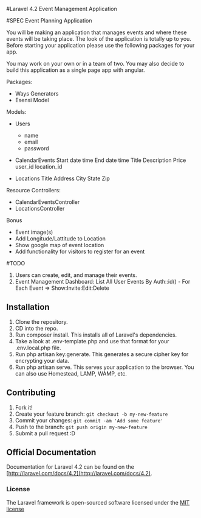 #Laravel 4.2 Event Management Application

#SPEC
Event Planning Application

You will be making an application that manages events and where these events will be taking place. The look of the application is totally up to you. Before starting your application please use the following packages for your app.

You may work on your own or in a team of two.
You may also decide to build this application as a single page app with angular.

Packages:
- Ways Generators
- Esensi Model

Models:
- Users
    - name
    - email
    - password

- CalendarEvents
    Start date time
    End date time
    Title
    Description
    Price
    user_id
    location_id

- Locations
    Title
    Address
    City
    State
    Zip

Resource Controllers:
- CalendarEventsController
- LocationsController

Bonus
- Event image(s)
- Add Longitude/Lattitude to Location
- Show google map of event location
- Add functionality for visitors to register for an event

#TODO
1. Users can create, edit, and manage their events.
2. Event Management Dashboard: List All User Events By Auth::id() - For Each Event => Show:Invite:Edit:Delete


## Installation
1. Clone the repository.
2. CD into the repo.
3. Run composer install. This installs all of Laravel's dependencies.
4. Take a look at .env-template.php and use that format for your .env.local.php file.
5. Run php artisan key:generate. This generates a secure cipher key for encrypting your data.
6. Run php artisan serve. This serves your application to the browser. You can also use Homestead, LAMP, WAMP, etc.

## Contributing
1. Fork it!
2. Create your feature branch: `git checkout -b my-new-feature`
3. Commit your changes: `git commit -am 'Add some feature'`
4. Push to the branch: `git push origin my-new-feature`
5. Submit a pull request :D

## Official Documentation

Documentation for Laravel 4.2 can be found on the [http://laravel.com/docs/4.2](http://laravel.com/docs/4.2).

### License

The Laravel framework is open-sourced software licensed under the [MIT license](http://opensource.org/licenses/MIT)

